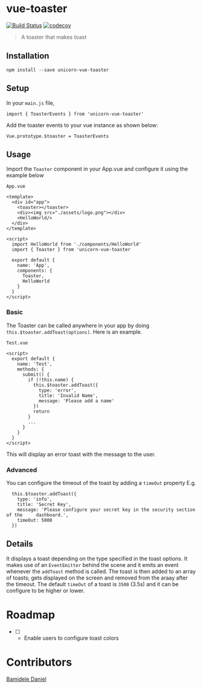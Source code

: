 # vue-toaster

[![Build Status](https://travis-ci.com/darrynten/vue-toaster.svg?token=2azvxgpyzAkLb1UEKNft&branch=dev)](https://travis-ci.com/darrynten/vue-toaster)
[![codecov](https://codecov.io/gh/darrynten/vue-toaster/branch/dev/graph/badge.svg?token=gkxihPWHlk)](https://codecov.io/gh/darrynten/vue-toaster)

> A toaster that makes toast

## Installation

```
npm install --save unicorn-vue-toaster
```

## Setup

In your `main.js` file,

```
import { ToasterEvents } from 'unicorn-vue-toaster'
```

Add the toaster events to your vue instance as shown below:

```
Vue.prototype.$toaster = ToasterEvents
```
## Usage

Import the `Toaster` component in your App.vue and configure it using the example below

`App.vue`

```
<template>
  <div id="app">
    <toaster></toaster>
    <div><img src="./assets/logo.png"></div>
    <HelloWorld/>
  </div>
</template>

<script>
  import HelloWorld from './components/HelloWorld'
  import { Toaster } from 'unicorn-vue-toaster

  export default {
    name: 'App',
    components: {
      Toaster,
      HelloWorld
    }
  }
</script>
```

### Basic

The Toaster can be called anywhere in your app by doing `this.$toaster.addToast(options)`.
Here is an example.

`Test.vue`

```
<script>
  export default {
    name: 'Test',
    methods: {
      submit() {
        if (!this.name) {
          this.$toaster.addToast({
            type: 'error',
            title: 'Invalid Name',
            message: 'Please add a name'
          })
          return
        }
        ...
      }
    }
  }
</script>
```

This will display an error toast with the message to the user.

### Advanced

You can configure the timeout of the toast by adding a `timeOut` property
E.g.

```
  this.$toaster.addToast({
    type: 'info',
    title: 'Secret Key',
    message: 'Please configure your secret key in the security section of the     dashboard.',
    timeOut: 5000
  })
```

## Details

It displays a toast depending on the type specified in the toast options. It makes use of an `EventEmitter` behind the scene and it emits an event whenever the `addToast` method is called. The toast is then added to an array of toasts; gets displayed on the screen and removed from the araay after the timeout. The default `timeOut` of a toast is `3500` (3.5s) and it can be configure to be higher or lower.

# Roadmap

- [ ] - Enable users to configure toast colors

# Contributors

[Bamidele Daniel](https://github.com/humanityjs)
